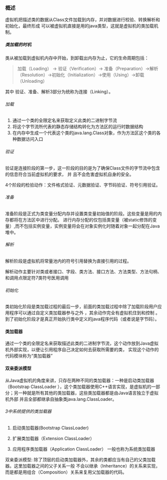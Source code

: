 ### 概述
虚拟机把描述类的数据从Class文件加载到内存，并对数据进行校验、转换解析和初始化，最终形成
可以被虚拟机直接是用的java类型，这就是虚拟机的类加载机制。

##### 类加载的时机
类从被加载到虚拟机内存中开始，到卸载出内存为止，它的生命周期包括：
> 加载（Loading） -> 验证（Verification）->
> 准备（Preparation）->解析（Resolution）->初始化（Initialization）->使用（Using）->卸载（Unloading）


其中 验证、准备、解析3部分为统称为连接（Linking）。

###### 加载
1. 通过一个类的全限定名来获取定义此类的二进制字节流
2. 将这个字节流所代表的静态存储结构转化为方法区的运行时数据结构
3. 在内存中生成一个代表这个类的java.lang.Class对象，作为方法区这个类的各种数据访问入口
###### 验证
验证是连接阶段的第一步，这一阶段的目的是为了确保Class文件的字节流中包含的信息符合当前虚拟机的要求，
并 且不会危害虚拟机自身的安全。 

4个阶段的检验动作：文件格式验证、元数据验证、字节码验证、符号引用验证。

###### 准备
准备阶段是正式为类变量分配内存并设置类变量初始值的阶段。这些变量是用的内存都将在方法区中进行分配。
进行内存分配的仅包括类变量（被static修饰的变量）,而不包括实例变量，实例变量将会在对象实例化时随着对象一起分配在Java堆中。

###### 解析
解析阶段是虚拟机将常量池内的符号引用替换为直接引用的过程。

解析动作主要针对类或者接口、字段、类方法、接口方法、方法类型、方法句柄、和调用点限定符7类符号医用调用

###### 初始化
类初始化阶段是类加载过程的最后一步，前面的类加载过程中除了加载阶段用户应用程序可以通过自定义类加载器参与之外
，其余动作完全有虚拟机住到和控制
。到了初始化阶段才是真正开始执行类中定义的java程序代码（或者说是字节码）。


#### 类加载器
通过一个类的全限定名来获取描述此类的二进制字节流，这个动作放到Java虚拟机外部实现，以便让引用程序自己决定如何去获取所需要的类，
实现这个动作的代码模块称为“类加载器”


#### 双亲委派模型

从Java虚拟机的角度来讲，只存在两种不同的类加载器：一种是启动类加载器（Bootstrap
ClassLoader
），这个类加载器使用C++语言实现，是虚拟机的一部分；另一种就是所有其他的类加载器，这些类加载器都是由Java语言独立于虚拟机外部
并且全部都继承自抽象类java.lang.ClassLoader。

###### 3中系统提供的类加载器 
1. 启动类加载器(Bootstrap ClassLoader)

2. 扩展类加载器（Extension ClassLoader）

3. 应用程序类加载器（Application ClassLoader） 一般也称为系统类加载器


双亲委派模型: 除了顶层的启动类加载器外，其余的类都应当有自己的父类加载器。这里加载器之间的父子关系一般
不会以继承（Inheritance）的关系来实现，而是都是用组合（Composition）关系来复用父加载器的代码。